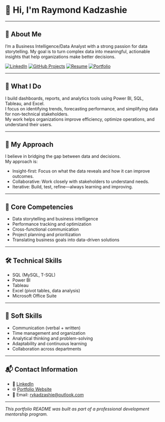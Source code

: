 # 👋 Hi, I'm Raymond Kadzashie

---

## 📌 About Me

I’m a Business Intelligence/Data Analyst with a strong passion for data storytelling. My goal is to turn complex data into meaningful, actionable insights that help organizations make better decisions.

[![LinkedIn](https://img.shields.io/badge/LinkedIn-Connect-blue?logo=linkedin)](https://www.linkedin.com/in/raymond-kadzashie/)
[![GitHub Projects](https://img.shields.io/badge/GitHub-Projects-black?logo=github)](https://github.com/rkwasi123?tab=repositories)
[![Resume](https://img.shields.io/badge/Resume-PDF-orange)]()
[![Portfolio](https://img.shields.io/badge/Portfolio-Web-blueviolet)](https://rkadzash.wixsite.com/raymondsportfolioweb)


---

## 💼 What I Do

I build dashboards, reports, and analytics tools using Power BI, SQL, Tableau, and Excel.  
I focus on identifying trends, forecasting performance, and simplifying data for non-technical stakeholders.  
My work helps organizations improve efficiency, optimize operations, and understand their users.

---

## 🧠 My Approach

I believe in bridging the gap between data and decisions.  
My approach is:
- Insight-first: Focus on what the data reveals and how it can improve outcomes.
- Collaborative: Work closely with stakeholders to understand needs.
- Iterative: Build, test, refine—always learning and improving.

---

## 🧩 Core Competencies

- Data storytelling and business intelligence
- Performance tracking and optimization
- Cross-functional communication
- Project planning and prioritization
- Translating business goals into data-driven solutions

---

## 🛠 Technical Skills

- SQL (MySQL, T-SQL)
- Power BI
- Tableau
- Excel (pivot tables, data analysis)
- Microsoft Office Suite

---

## 🤝 Soft Skills

- Communication (verbal + written)
- Time management and organization
- Analytical thinking and problem-solving
- Adaptability and continuous learning
- Collaboration across departments

---

## 📬 Contact Information

- 💼 [LinkedIn](https://www.linkedin.com/in/raymond-kadzashie/)
- 🌐 [Portfolio Website](https://rkadzash.wixsite.com/raymondsportfolioweb)
- 📧 Email: rykadzashie@outlook.com

---

_This portfolio README was built as part of a professional development mentorship program._

